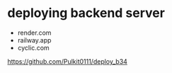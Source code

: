 # deploying backend server 

* render.com
* railway.app
* cyclic.com

https://github.com/Pulkit0111/deploy_b34
